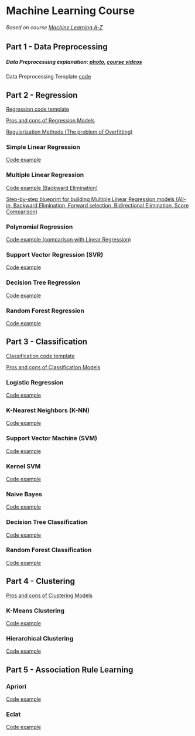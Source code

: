 # Machine Learning Course
###### Based on course [Machine Learning A-Z](https://www.udemy.com/machinelearning/)

## Part 1 - Data Preprocessing
##### Data Preprocessing explanation: [photo](https://github.com/DmitryPoliuha/ml-course/blob/master/Part%201%20-%20Data%20Preprocessing/data_preprocessing.jpg), [course videos](https://www.udemy.com/machinelearning/learn/v4/t/lecture/5683408)

Data Preprocessing Template [code](https://github.com/DmitryPoliuha/ml-course/blob/master/Part%201%20-%20Data%20Preprocessing/data_preprocessing_template.py)



## Part 2 - Regression
[Regression code template](https://github.com/DmitryPoliuha/ml-course/blob/master/Part%202%20-%20Regression/regression_template.py)

[Pros and cons of Regression Models](https://github.com/DmitryPoliuha/ml-course/blob/master/Part%202%20-%20Regression/Regression-Pros-Cons.pdf)

[Regularization Methods (The problem of Overfitting)](https://github.com/DmitryPoliuha/ml-course/blob/master/Part%202%20-%20Regression/Regularization-Methods.pdf)


### Simple Linear Regression
[Code example](https://github.com/DmitryPoliuha/ml-course/blob/master/Part%202%20-%20Regression/Simple%20Linear%20Regression/simple_linear_regression.py)


### Multiple Linear Regression
[Code example (Backward Elimination)](https://github.com/DmitryPoliuha/ml-course/blob/master/Part%202%20-%20Regression/Multiple%20Linear%20Regression/multiple_linear_regression.py)

[Step-by-step blueprint for building Multiple Linear Regression models (All-in, Backward Elimination, Forward selection, Bidirectional Elimination, Score Comparison)](https://github.com/DmitryPoliuha/ml-course/blob/master/Part%202%20-%20Regression/Multiple%20Linear%20Regression/Step-by-step-Blueprints-For-Building-Models.pdf)


### Polynomial Regression
[Code example (comparison with Linear Regression)](https://github.com/DmitryPoliuha/ml-course/blob/master/Part%202%20-%20Regression/Polynomial%20Regression/polynomial_regression.py)


### Support Vector Regression (SVR)
[Code example](https://github.com/DmitryPoliuha/ml-course/blob/master/Part%202%20-%20Regression/Support%20Vector%20Regression%20(SVR)/svr.py)


### Decision Tree Regression
[Code example](https://github.com/DmitryPoliuha/ml-course/blob/master/Part%202%20-%20Regression/Decision%20Tree%20Regression/decision_tree_regression.py)


### Random Forest Regression
[Code example](https://github.com/DmitryPoliuha/ml-course/blob/master/Part%202%20-%20Regression/Random%20Forest%20Regression/random_forest_regression.py)



## Part 3 - Classification
[Classification code template](https://github.com/DmitryPoliuha/ml-course/blob/master/Part%203%20-%20Classification/classification_template.py)

[Pros and cons of Classification Models](https://github.com/DmitryPoliuha/ml-course/blob/master/Part%203%20-%20Classification/Classification-Pros-Cons.pdf)


### Logistic Regression
[Code example](https://github.com/DmitryPoliuha/ml-course/blob/master/Part%203%20-%20Classification/Logistic%20Regression/logistic_regression.py)


### K-Nearest Neighbors (K-NN)
[Code example](https://github.com/DmitryPoliuha/ml-course/blob/master/Part%203%20-%20Classification/K-Nearest%20Neighbors%20(K-NN)/knn.py)


### Support Vector Machine (SVM)
[Code example](https://github.com/DmitryPoliuha/ml-course/blob/master/Part%203%20-%20Classification/Support%20Vector%20Machine%20(SVM)/svm.py)


### Kernel SVM
[Code example](https://github.com/DmitryPoliuha/ml-course/blob/master/Part%203%20-%20Classification/Kernel%20SVM/kernel_svm.py)


### Naive Bayes
[Code example](https://github.com/DmitryPoliuha/ml-course/blob/master/Part%203%20-%20Classification/Naive%20Bayes/naive_bayes.py)


### Decision Tree Classification
[Code example](https://github.com/DmitryPoliuha/ml-course/blob/master/Part%203%20-%20Classification/Decision%20Tree%20Classification/decision_tree_classification.py)


### Random Forest Classification
[Code example](https://github.com/DmitryPoliuha/ml-course/blob/master/Part%203%20-%20Classification/Random%20Forest%20Classification/random_forest_classification.py)



## Part 4 - Clustering
[Pros and cons of Clustering Models](https://github.com/DmitryPoliuha/ml-course/blob/master/Part%204%20-%20Clustering/Clustering-Pros-Cons.pdf)


### K-Means Clustering
[Code example](https://github.com/DmitryPoliuha/ml-course/blob/master/Part%204%20-%20Clustering/K-Means%20Clustering/kmeans.py)


### Hierarchical Clustering
[Code example](https://github.com/DmitryPoliuha/ml-course/blob/master/Part%204%20-%20Clustering/Hierarchical%20Clustering/hc.py)



## Part 5 - Association Rule Learning


### Apriori
[Code example](https://github.com/DmitryPoliuha/ml-course/blob/master/Part%205%20-%20Association%20Rule%20Learning/Apriori/apriori.py)


### Eclat
[Code example](https://github.com/DmitryPoliuha/ml-course/blob/master/Part%205%20-%20Association%20Rule%20Learning/Eclat/eclat.py)
